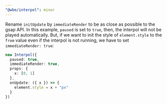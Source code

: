 ```yaml
---
"@wbe/interpol": minor
---
```


Rename `initUpdate` by `immediateRender` to be as close as possible to the gsap API.
In this example,  `paused` is set to `true`, then, the interpol will not be played automatically. But, if we want to init the style of `element.style` to the `from` value even if the interpol is not running, we have to set `immediateRender: true`:

```ts
new Interpol({
  paused: true,
  immediateRender: true,
  props: {
    x: [0, 1]
  },
  onUpdate: ({ x }) => {
    element.style = x + "px"
  }
})
```
